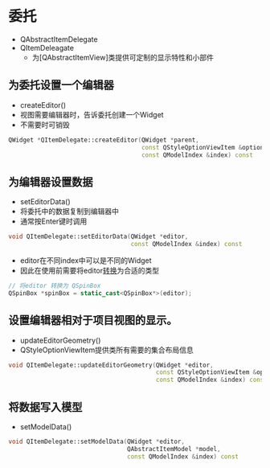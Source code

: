 # 委托

- QAbstractItemDelegate
- QItemDeleagate
  - 为[QAbstractItemView]类提供可定制的显示特性和小部件

## 为委托设置一个编辑器

- createEditor()
- 视图需要编辑器时，告诉委托创建一个Widget
- 不需要时可销毁

```c++
QWidget *QItemDelegate::createEditor(QWidget *parent, 
                                     const QStyleQptionViewItem &option
                                     const QModelIndex &index) const
```

## 为编辑器设置数据

- setEditorData()
- 将委托中的数据复制到编辑器中
- 通常按Enter键时调用

```c++
void QItemDelegate::setEditorData(QWidget *editor, 
                                  const QModelIndex &index) const
```

- editor在不同index中可以是不同的Widget
- 因此在使用前需要将editor[转换](c++-static-cast.md)为合适的类型

```c++
// 将editor 转换为 QSpinBox
QSpinBox *spinBox = static_cast<QSpinBox*>(editor);
```

## 设置编辑器相对于项目视图的显示。

- updateEditorGeometry()
- QStyleOptionViewItem提供类所有需要的集合布局信息

```c++
void QItemDelegate::updateEditorGeometry(QWidget *editor,
                                         const QStyleOptionViewItem &option, 
                                         const QModelIndex &index) const
```

## 将数据写入模型

- setModelData()

```c++
void QItemDelegate::setModelData(QWidget *editor,
                                 QAbstractItemModel *model, 
                                 const QModelIndex &index) const
```